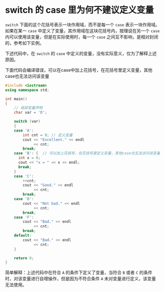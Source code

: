 # switch 的 case 里为何不建议定义变量

`switch` 下面的这个花括号表示一块作用域，而不是每一个 `case` 表示一块作用域。如果在某一 `case` 中定义了变量，其作用域在这块花括号内，按理说在另一个 `case` 内可以使用该变量，但是在实际使用时，每一个 `case` 之间互不影响，是相对封闭的，参考如下实例。

下述代码中，在 `switch` 的 `case` 中定义的变量，没有实际意义，仅为了解释上述原因。

下面代码会编译错误，可以在case中加上花括号，在花括号里定义变量，其他case也无法访问该变量

```cpp
#include <iostream>
using namespace std;

int main()
{
    // 局部变量声明
    char var = 'D';

    switch (var)
    {
    case 'A':
        int cnt = 0; // 定义变量
        cout << "Excellent." << endl
             << cnt;
        break;
    case 'B': {  // 可以加上花括号，在花括号里定义变量，其他case也无法访问该变量
      int x = 0;
      cout << "x = " << x << endl;
      break;
    }
    case 'C':
        ++cnt;
        cout << "Good." << endl
             << cnt;
        break;
    case 'D':
        cout << "Not bad." << endl
             << cnt;
        break;
    case 'F':
        cout << "Bad." << endl
             << cnt;
        break;
    default:
        cout << "Bad." << endl
             << cnt;
    }

    return 0;
}
```

简单解释：上述代码中在符合 `A` 的条件下定义了变量，当符合 `B` 或者 `C` 的条件时，对该变量进行自增操作，但是因为不符合条件 `A` 未对变量进行定义，该变量无法使用。
